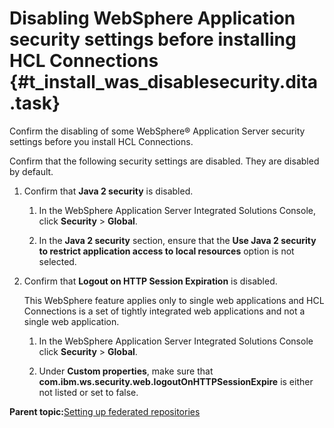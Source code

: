 # Disabling WebSphere Application security settings before installing HCL Connections {#t_install_was_disablesecurity.dita .task}

Confirm the disabling of some WebSphere® Application Server security settings before you install HCL Connections.

Confirm that the following security settings are disabled. They are disabled by default.

1.  Confirm that **Java 2 security** is disabled.

    1.  In the WebSphere Application Server Integrated Solutions Console, click **Security** \> **Global**.

    2.  In the **Java 2 security** section, ensure that the **Use Java 2 security to restrict application access to local resources** option is not selected.

2.  Confirm that **Logout on HTTP Session Expiration** is disabled.

    This WebSphere feature applies only to single web applications and HCL Connections is a set of tightly integrated web applications and not a single web application.

    1.  In the WebSphere Application Server Integrated Solutions Console click **Security** \> **Global**.

    2.  Under **Custom properties**, make sure that **com.ibm.ws.security.web.logoutOnHTTPSessionExpire** is either not listed or set to false.


**Parent topic:**[Setting up federated repositories](../install/t_inst_federated_repositories.md)

